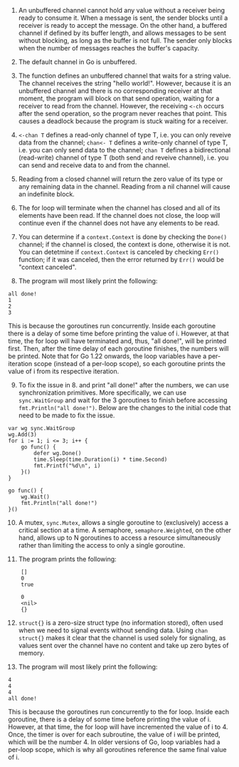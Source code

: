 1. An unbuffered channel cannot hold any value without a receiver being ready to consume it.
When a message is sent, the sender blocks until a receiver is ready to accept the message.
On the other hand, a buffered channel if defined by its buffer length, and allows messages to
be sent without blocking, as long as the buffer is not full. The sender only blocks when the number
of messages reaches the buffer's capacity.

2. The default channel in Go is unbuffered.

3. The function defines an unbuffered channel that waits for a string value. The channel receives the string "hello world!".
However, because it is an unbuffered channel and there is no corresponding receiver at that moment, the program will block
on that send operation, waiting for a receiver to read from the channel. However, the receiving `<-ch` occurs after the send operation, so the program never reaches that point. This causes a deadlock because the program is stuck waiting for a receiver.

4. `<-chan T` defines a read-only channel of type T, i.e. you can only reveive data from the channel;
`chan<- T` defines a write-only channel of type T, i.e. you can only send data to the channel; 
`chan T` defines a bidirectional (read-write) channel of type T (both send and reveive channel),
i.e. you can send and receive data to and from the channel.

5. Reading from a closed channel will return the zero value of its type or any remaining data in the channel.
Reading from a nil channel will cause an indefinite block.

6. The for loop will terminate when the channel has closed and all of its elements have been read. If the channel
does not close, the loop will continue even if the channel does not have any elements to be read.

7. You can determine if a `context.Context` is done by checking the `Done()` channel; if the channel is closed,
the context is done, otherwise it is not. <br>
You can detetmine if `context.Context` is canceled by checking `Err()` function; if it was canceled, then
the error returned by `Err()` would be "context canceled".

8. The program will most likely print the following: <br>
```
all done!
1
2
3
```
This is because the goroutines run concurrently. Inside each goroutine there is a delay of some time before printing
the value of i. However, at that time, the for loop will have terminated and, thus, "all done!", will be printed first.
Then, after the time delay of each goroutine finishes, the numbers will be printed. Note that for Go 1.22 onwards, the 
loop variables have a per-iteration scope (instead of a per-loop scope), so each goroutine prints the value of i from
its respective iteration.

9. To fix the issue in 8. and print "all done!" after the numbers, we can use synchronization primitives.
More specifically, we can use `sync.WaitGroup` and wait for the 3 goroutines to finish before accessing
`fmt.Println("all done!")`. Below are the changes to the initial code that need to be made to fix the issue.
```
var wg sync.WaitGroup
wg.Add(3)
for i := 1; i <= 3; i++ {
    go func() {
        defer wg.Done()
        time.Sleep(time.Duration(i) * time.Second)
        fmt.Printf("%d\n", i)
    }()
}

go func() {
	wg.Wait()
    fmt.Println("all done!")
}()
```
10. A mutex, `sync.Mutex`, allows a single goroutine to (exclusively) access a critical section at a time.
A semaphore, `semaphore.Weighted`, on the other hand, allows up to N goroutines to access a resource simultaneously 
rather than limiting the access to only a single goroutine.

11. The program prints the following:<br>
```
    []  
    0  
    true  

    0  
    <nil>
    {}
```
12. `struct{}` is a zero-size struct type (no information stored), often used when we need to signal events without
sending data. Using `chan struct{}` makes it clear that the channel is used solely for signaling, as values sent over
the channel have no content and take up zero bytes of memory.

13. The program will most likely print the following: <br>
```
4
4
4
all done!
```
This is because the goroutines run concurrently to the for loop. Inside each goroutine, there is a delay of some time
before printing the value of i. However, at that time, the for loop will have incremented the value of i to 4. Once,
the timer is over for each subroutine, the value of i will be printed, which will be the number 4. In older versions of Go,
loop variables had a per-loop scope, which is why all goroutines reference the same final value of i.
